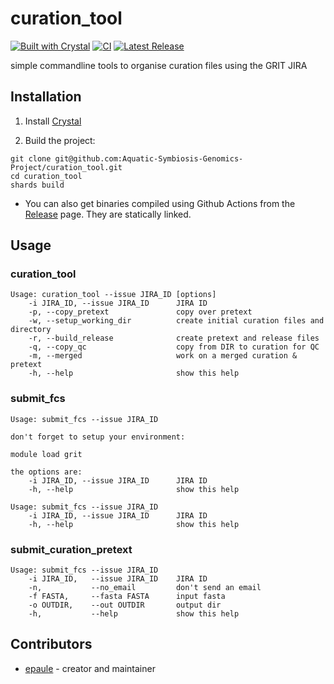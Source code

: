 # curation_tool

[![Built with Crystal](https://img.shields.io/badge/built%20with-crystal-000000.svg?style=flat-square)](https://crystal-lang.org/)
[![CI](https://github.com/Aquatic-Symbiosis-Genomics-Project/curation_tool/actions/workflows/ci.yml/badge.svg)](https://github.com/Aquatic-Symbiosis-Genomics-Project/curation_tool/actions?query=workflow%3ACI)
[![Latest Release](https://img.shields.io/github/v/release/Aquatic-Symbiosis-Genomics-Project/curation_tool.svg)](https://github.com/Aquatic-Symbiosis-Genomics-Project/curation_tool/releases)

simple commandline tools to organise curation files using the GRIT JIRA

## Installation

1. Install [Crystal](https://github.com/crystal-lang/crystal)

2. Build the project:

```
git clone git@github.com:Aquatic-Symbiosis-Genomics-Project/curation_tool.git
cd curation_tool
shards build
```

- You can also get binaries compiled using Github Actions from the [Release](https://github.com/Aquatic-Symbiosis-Genomics-Project/curation_tool/releases) page. They are statically linked.

## Usage

### curation_tool
```
Usage: curation_tool --issue JIRA_ID [options]
    -i JIRA_ID, --issue JIRA_ID      JIRA ID
    -p, --copy_pretext               copy over pretext
    -w, --setup_working_dir          create initial curation files and directory
    -r, --build_release              create pretext and release files
    -q, --copy_qc                    copy from DIR to curation for QC
    -m, --merged                     work on a merged curation & pretext
    -h, --help                       show this help
```

### submit_fcs
```
Usage: submit_fcs --issue JIRA_ID

don't forget to setup your environment:

module load grit

the options are:
    -i JIRA_ID, --issue JIRA_ID      JIRA ID
    -h, --help                       show this help
```

```
Usage: submit_fcs --issue JIRA_ID 
    -i JIRA_ID, --issue JIRA_ID      JIRA ID
    -h, --help                       show this help
```

### submit_curation_pretext
```
Usage: submit_fcs --issue JIRA_ID 
    -i JIRA_ID,   --issue JIRA_ID    JIRA ID
    -n,           --no_email         don't send an email
    -f FASTA,     --fasta FASTA      input fasta
    -o OUTDIR,    --out OUTDIR       output dir
    -h,           --help             show this help
```


## Contributors

- [epaule](https://github.com/epaule) - creator and maintainer
